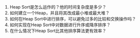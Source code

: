 

1. Heap Sort是怎么运作的？他的时间复杂度是多少？
2. 如何建立一个Heap，并且将其改成最小堆或最大堆？
3. 如何在Heap Sort中进行排序，可以避免过多的比较和交换操作吗？
4. 如何实现在Heap Sort中对数据进行升序或降序排序？
5. 在什么情况下Heap Sort比其他排序算法更有效率？